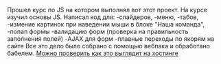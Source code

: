 Прошел курс по JS на котором выполнял вот этот проект.
На курсе изучил основы JS.
Написал код для:
  -слайдеров, 
  -меню,
  -табов,
  -измение картинок при наведении мыши в блоке "Наша команда",
  -попап формы
  -валидацию форм (проверка на правильность заполнения полей)
  -AJAX для форм
  -плавные переходы по якорям на сайте
Все это дело было собрано с помощью вебпака и обработано бабелем.
<a href="https://romanstudent16.000webhostapp.com/3dGlo/index.html">Можно проверить как это выглядит на хостинге</a>
